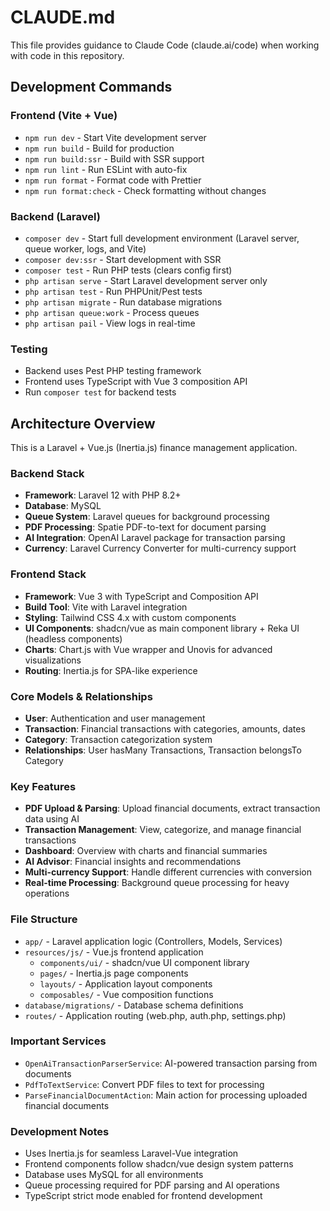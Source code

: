 # CLAUDE.md

This file provides guidance to Claude Code (claude.ai/code) when working with code in this repository.

## Development Commands

### Frontend (Vite + Vue)
- `npm run dev` - Start Vite development server
- `npm run build` - Build for production
- `npm run build:ssr` - Build with SSR support
- `npm run lint` - Run ESLint with auto-fix
- `npm run format` - Format code with Prettier
- `npm run format:check` - Check formatting without changes

### Backend (Laravel)
- `composer dev` - Start full development environment (Laravel server, queue worker, logs, and Vite)
- `composer dev:ssr` - Start development with SSR
- `composer test` - Run PHP tests (clears config first)
- `php artisan serve` - Start Laravel development server only
- `php artisan test` - Run PHPUnit/Pest tests
- `php artisan migrate` - Run database migrations
- `php artisan queue:work` - Process queues
- `php artisan pail` - View logs in real-time

### Testing
- Backend uses Pest PHP testing framework
- Frontend uses TypeScript with Vue 3 composition API
- Run `composer test` for backend tests

## Architecture Overview

This is a Laravel + Vue.js (Inertia.js) finance management application.

### Backend Stack
- **Framework**: Laravel 12 with PHP 8.2+
- **Database**: MySQL
- **Queue System**: Laravel queues for background processing
- **PDF Processing**: Spatie PDF-to-text for document parsing
- **AI Integration**: OpenAI Laravel package for transaction parsing
- **Currency**: Laravel Currency Converter for multi-currency support

### Frontend Stack  
- **Framework**: Vue 3 with TypeScript and Composition API
- **Build Tool**: Vite with Laravel integration
- **Styling**: Tailwind CSS 4.x with custom components
- **UI Components**: shadcn/vue as main component library + Reka UI (headless components)
- **Charts**: Chart.js with Vue wrapper and Unovis for advanced visualizations
- **Routing**: Inertia.js for SPA-like experience

### Core Models & Relationships
- **User**: Authentication and user management
- **Transaction**: Financial transactions with categories, amounts, dates
- **Category**: Transaction categorization system
- **Relationships**: User hasMany Transactions, Transaction belongsTo Category

### Key Features
- **PDF Upload & Parsing**: Upload financial documents, extract transaction data using AI
- **Transaction Management**: View, categorize, and manage financial transactions  
- **Dashboard**: Overview with charts and financial summaries
- **AI Advisor**: Financial insights and recommendations
- **Multi-currency Support**: Handle different currencies with conversion
- **Real-time Processing**: Background queue processing for heavy operations

### File Structure
- `app/` - Laravel application logic (Controllers, Models, Services)
- `resources/js/` - Vue.js frontend application
  - `components/ui/` - shadcn/vue UI component library
  - `pages/` - Inertia.js page components
  - `layouts/` - Application layout components
  - `composables/` - Vue composition functions
- `database/migrations/` - Database schema definitions
- `routes/` - Application routing (web.php, auth.php, settings.php)

### Important Services
- `OpenAiTransactionParserService`: AI-powered transaction parsing from documents
- `PdfToTextService`: Convert PDF files to text for processing
- `ParseFinancialDocumentAction`: Main action for processing uploaded financial documents

### Development Notes
- Uses Inertia.js for seamless Laravel-Vue integration
- Frontend components follow shadcn/vue design system patterns
- Database uses MySQL for all environments
- Queue processing required for PDF parsing and AI operations
- TypeScript strict mode enabled for frontend development